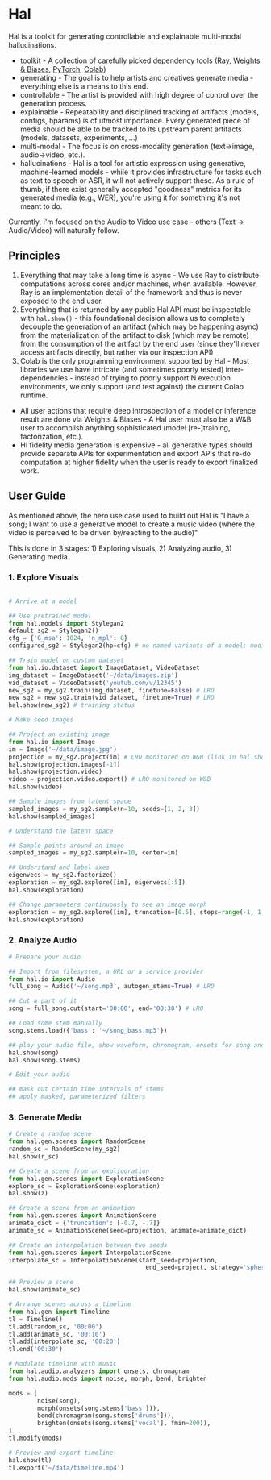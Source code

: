 # Hal

Hal is a toolkit for generating controllable and explainable multi-modal hallucinations.

* toolkit - A collection of carefully picked dependency tools ([Ray](https://github.com/ray-project/ray), [Weights & Biases](https://wandb.ai/site), [PyTorch](https://github.com/pytorch/pytorch), [Colab](https://colab.research.google.com/?utm_source=scs-index))
* generating - The goal is to help artists and creatives generate media - everything else is a means to this end.
* controllable - The artist is provided with high degree of control over the generation process. 
* explainable - Repeatability and disciplined tracking of artifacts (models, configs, hparams) is of utmost importance. Every generated piece of media should be able to be tracked to its upstream parent artifacts (models, datasets, experiments, ...)
* multi-modal - The focus is on cross-modality generation (text->image, audio->video, etc.).
* hallucinations - Hal is a tool for artistic expression using generative, machine-learned models - while it provides infrastructure for tasks such as text to speech or ASR, it will not actively support these. As a rule of thumb, if there exist generally accepted "goodness" metrics for its generated media (e.g., WER), you're using it for something it's not meant to do.

Currently, I'm focused on the Audio to Video use case - others (Text -> Audio/Video) will naturally follow.

## Principles

1) Everything that may take a long time is async - We use Ray to distribute computations across cores and/or machines, when available. However, Ray is an implementation detail of the framework and thus is never exposed to the end user.
2) Everything that is returned by any public Hal API must be inspectable with `hal.show()` - this foundational decision allows us to completely decouple the generation of an artifact (which may be happening async) from the materialization of the artifact to disk (which may be remote) from the consumption of the artifact by the end user (since they'll never access artifacts directly, but rather via our inspection API)
3) Colab is the only programming environment supported by Hal - Most libraries we use have intricate (and sometimes poorly tested) inter-dependencies - instead of trying to poorly support N execution environments, we only support (and test against) the current Colab runtime.
* All user actions that require deep introspection of a model or inference result are done via Weights & Biases - A Hal user must also be a W&B user to accomplish anything sophisticated (model [re-]training, factorization, etc.).
* Hi fidelity media generation is expensive - all generative types should provide separate APIs for experimentation and export APIs that re-do computation at higher fidelity when the user is ready to export finalized work. 

## User Guide

As mentioned above, the hero use case used to build out Hal is "I have a song; I want to use a generative model to create a music video (where the video is perceived to be driven by/reacting to the audio)"

This is done in 3 stages: 1) Exploring visuals, 2) Analyzing audio, 3) Generating media.

### 1. Explore Visuals

```python

# Arrive at a model

## Use pretrained model
from hal.models import Stylegan2
default_sg2 = Stylegan2()
cfg = {'G_msa': 1024, 'n_mpl': 8}
configured_sg2 = Stylegan2(hp=cfg) # no named variants of a model; modify with hp

## Train model on custom dataset
from hal.io.dataset import ImageDataset, VideoDataset
img_dataset = ImageDataset('~/data/images.zip')
vid_dataset = VideoDataset('youtub.com/v/12345')
new_sg2 = my_sg2.train(img_dataset, finetune=False) # LRO
new_sg2 = new_sg2.train(vid_dataset, finetune=True) # LRO
hal.show(new_sg2) # training status

# Make seed images

## Project an existing image
from hal.io import Image
im = Image('~/data/image.jpg')
projection = my_sg2.project(im) # LRO monitored on W&B (link in hal.show) 
hal.show(projection.images[-1])
hal.show(projection.video)
video = projection.video.export() # LRO monitored on W&B
hal.show(video)

## Sample images from latent space
sampled_images = my_sg2.sample(n=10, seeds=[1, 2, 3])
hal.show(sampled_images)

# Understand the latent space

## Sample points around an image
sampled_images = my_sg2.sample(n=10, center=im)

## Understand and label axes
eigenvecs = my_sg2.factorize()
exploration = my_sg2.explore([im], eigenvecs[:5])
hal.show(exploration)

## Change parameters continuously to see an image morph
exploration = my_sg2.explore([im], truncation=[0.5], steps=range(-1, 1, 20))
hal.show(exploration)
```

### 2. Analyze Audio

```python
# Prepare your audio

## Import from filesystem, a URL or a service provider
from hal.io import Audio
full_song = Audio('~/song.mp3', autogen_stems=True) # LRO

## Cut a part of it
song = full_song.cut(start='00:00', end='00:30') # LRO

## Load some stem manually
song.stems.load({'bass': '~/song_bass.mp3'})

## play your audio file, show waveform, chromogram, onsets for song and stems
hal.show(song)
hal.show(song.stems)

# Edit your audio

## mask out certain time intervals of stems
## apply masked, parameterized filters
```

### 3. Generate Media
```python
# Create a random scene
from hal.gen.scenes import RandomScene
random_sc = RandomScene(my_sg2)
hal.show(r_sc)

## Create a scene from an expliooration
from hal.gen.scenes import ExplorationScene
explore_sc = ExplorationScene(exploration)
hal.show(z)

## Create a scene from an animation
from hal.gen.scenes import AnimationScene
animate_dict = {'truncation': [-0.7, -.7]}
animate_sc = AnimationScene(seed=projection, animate=animate_dict)

## Create an interpolation between two seeds
from hal.gen.scenes import InterpolationScene
interpolate_sc = InterpolationScene(start_seed=projection, 
                                      end_seed=project, strategy='spherical')

## Preview a scene
hal.show(animate_sc)

# Arrange scenes across a timeline
from hal.gen import Timeline
tl = Timeline()
tl.add(random_sc, '00:00')
tl.add(animate_sc, '00:10')
tl.add(interpolate_sc, '00:20')
tl.end('00:30')

# Modulate timeline with music
from hal.audio.analyzers import onsets, chromagram
from hal.audio.mods import noise, morph, bend, brighten

mods = [
        noise(song),
        morph(onsets(song.stems['bass'])),
        bend(chromagram(song.stems['drums'])),
        brighten(onsets(song.stems['vocal'], fmin=200)),
]
tl.modify(mods)

# Preview and export timeline
hal.show(tl)
tl.export('~/data/timeline.mp4')
```
